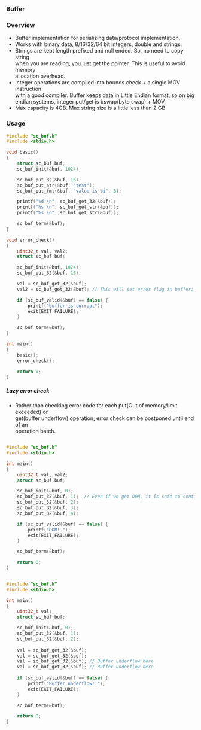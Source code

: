### Buffer

### Overview

- Buffer implementation for serializing data/protocol implementation.
- Works with binary data, 8/16/32/64 bit integers, double and strings.  
- Strings are kept length prefixed and null ended. So, no need to copy string  
  when you are reading, you just get the pointer. This is useful to avoid memory  
  allocation overhead.
- Integer operations are compiled into bounds check + a single MOV instruction  
  with a good compiler. Buffer keeps data in Little Endian format, so on big  
  endian systems, integer put/get is bswap(byte swap) + MOV.
- Max capacity is 4GB. Max string size is a little less than 2 GB

### Usage

```c
#include "sc_buf.h"
#include <stdio.h>

void basic()
{
    struct sc_buf buf;
    sc_buf_init(&buf, 1024);

    sc_buf_put_32(&buf, 16);
    sc_buf_put_str(&buf, "test");
    sc_buf_put_fmt(&buf, "value is %d", 3);

    printf("%d \n", sc_buf_get_32(&buf));
    printf("%s \n", sc_buf_get_str(&buf));
    printf("%s \n", sc_buf_get_str(&buf));

    sc_buf_term(&buf);
}

void error_check()
{
    uint32_t val, val2;
    struct sc_buf buf;

    sc_buf_init(&buf, 1024);
    sc_buf_put_32(&buf, 16);

    val = sc_buf_get_32(&buf);
    val2 = sc_buf_get_32(&buf); // This will set error flag in buffer;

    if (sc_buf_valid(&buf) == false) {
        printf("buffer is corrupt");
        exit(EXIT_FAILURE);
    }

    sc_buf_term(&buf);
}

int main()
{
    basic();
    error_check();

    return 0;
}
```

##### Lazy error check

- Rather than checking error code for each put(Out of memory/limit exceeded) or   
  get(buffer underflow) operation, error check can be postponed until end of an  
  operation batch.

```c

#include "sc_buf.h"
#include <stdio.h>

int main()
{
    uint32_t val, val2;
    struct sc_buf buf;

    sc_buf_init(&buf, 0);
    sc_buf_put_32(&buf, 1);  // Even if we get OOM, it is safe to continue.
    sc_buf_put_32(&buf, 2);  
    sc_buf_put_32(&buf, 3);
    sc_buf_put_32(&buf, 4);

    if (sc_buf_valid(&buf) == false) {
        printf("OOM!.");
        exit(EXIT_FAILURE);
    }

    sc_buf_term(&buf);

    return 0;
}

```

```c

#include "sc_buf.h"
#include <stdio.h>

int main()
{
    uint32_t val;
    struct sc_buf buf;

    sc_buf_init(&buf, 0);
    sc_buf_put_32(&buf, 1); 
    sc_buf_put_32(&buf, 2);
    
    val = sc_buf_get_32(&buf);
    val = sc_buf_get_32(&buf);
    val = sc_buf_get_32(&buf); // Buffer underflow here
    val = sc_buf_get_32(&buf); // Buffer underflow here
        
    if (sc_buf_valid(&buf) == false) {
        printf("Buffer underflow!.");
        exit(EXIT_FAILURE);
    }

    sc_buf_term(&buf);

    return 0;
}

```

